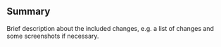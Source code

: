 ## Summary

Brief description about the included changes, e.g. a list of changes and some screenshots if necessary.
